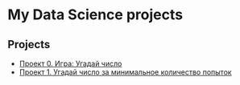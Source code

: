 # My Data Science projects

## Projects

* [Проект 0. Игра: Угадай число](https://github.com/Kokossanta/IDE/tree/main/progect_0)
* [Проект 1. Угадай число за минимальное количество попыток](https://github.com/Kokossanta/IDE/tree/main/progect_1)


